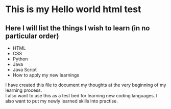 <!DOCTYPE html>
<html>
<head>
<title> Hello World! </title>
</head>
<body>
<h1> This is my Hello world html test </h1>
<h2> Here I will list the things I wish to learn (in no particular order) </h2>
<ul>
<li> HTML </li>
<li> CSS </li>
<li> Python </li>
<li> Java </li>
<li> Java Script </li>
<li> How to apply my new learnings </li>
</ul>
<p> I have created this file to document my thoughts at the very beginning of my learning process.  <br/>
I also want to use this as a test bed for learning new coding languages. I also want to put my newly learned skills into practise.</p>
</body>
</html>

